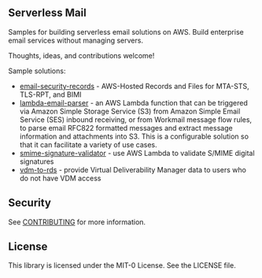 ## Serverless Mail

Samples for building serverless email solutions on AWS. Build enterprise email services without managing servers.  

Thoughts, ideas, and contributions welcome!  

Sample solutions:  

* [email-security-records](email-security-records) - AWS-Hosted Records and Files for MTA-STS, TLS-RPT, and BIMI
* [lambda-email-parser](lambda-email-parser) - an AWS Lambda function that can be triggered via Amazon Simple Storage Service (S3) from Amazon Simple Email Service (SES) inbound receiving, or from Workmail message flow rules, to parse email RFC822 formatted messages and extract message information and attachments into S3. This is a configurable solution so that it can facilitate a variety of use cases.
* [smime-signature-validator](smime-signature-validator) - use AWS Lambda to validate S/MIME digital signatures
* [vdm-to-rds](vdm-to-rds) - provide Virtual Deliverability Manager data to users who do not have VDM access

## Security

See [CONTRIBUTING](CONTRIBUTING.md#security-issue-notifications) for more information.

## License

This library is licensed under the MIT-0 License. See the LICENSE file.


